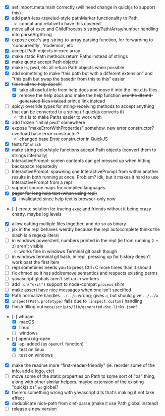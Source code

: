 - [x] set import.meta.main correctly (will need change in quickjs to support this)
- [x] add path-less-traveled-style pathMarker functionality to Path
  - concat and relativeTo have this covered
- [x] move all of exec and ChildProcess's string/Path/Array/number handling into parseArgString
- [x] expose exec's arg-string-to-array parsing function, for forwarding to 'concurrently', 'nodemon', etc
- [x] accept Path objects in exec array
- [x] make static Path methods return Paths instead of strings
- [x] make quote accept Path objects
- [x] make ls, pwd, etc all return Path objects when possible
- [x] add something to make "this path but with a different extension" and "this path but swap the basedir from this to this" easier
- [x] ~~finish all the help docs!!!~~
  - [x] take all useful info from help docs and move it into the .inc.d.ts files
  - [x] remove the help docs and make the help function ~~use the dtsmd-generated files instead~~ print a link instead
- [ ] spicy: override types for string-receiving methods to accept anything that can be converted to a string (if quickjs converts it)
  - this is to make Paths easier to work with
- [x] add frozen "initial pwd" somewhere
- [x] expose "makeErrorWithProperties" somehow. new error constructor? overload base error constructor?
  - changed base Error constructor in QuickJS
- [x] tests for `which`
- [x] make string color/style functions accept Path objects (convert them to strings internally)
- [ ] InteractivePrompt: screen contents can get messed up when hitting backspace repeatedly
- [ ] InteractivePrompt: spawning one InteractivePrompt from within another results in both running at once. Problem? idk, but it makes it hard to use InteractivePrompt from a repl
- [ ] support source maps for compiled languages
- [x] ~~pager for long help text (when using repl)~~
  - [x] invalidated since help text is browser-only now
- [-] create solution for tracing `exec` and friends without it being crazy chatty. maybe log levels
- [x] allow catting multiple files together, and do so as binary
- [ ] jsx in the repl behaves weirdly because the repl autocomplete thinks the slash is a regexp literal
- [ ] in windows powershell, numbers printed in the repl (ie from running `2 + 2`) aren't visible
  - works fine in windows Terminal git bash though
- [ ] in windows terminal git bash, in repl, pressing up for history doesn't work past the first item
- [ ] repl sometimes needs you to press Ctrl+C more times than it should
- [ ] fix chmod so it has add/remove semantics and respects existing perms
- [ ] yavascript globals aren't set up in workers
- [ ] add `.on("exit")` support to node-compat `process` shim
- [ ] make assert have nice messages when one isn't specified
- [x] Path normalize handles `../../a` wrong; gives `a`, but should give `../../a`
- [x] `inspect(Path.prototype)` fails due to `[inspect.custom]` handling
- [x] finish filling out `meta/scripts/lib/generated-doc-links.json5`
- [-] whoami
  - [x] macOS
  - [x] linux
  - [ ] windows
- [-] open/xdg-open
  - [x] api added (as `openUrl` function)
  - [x] test on linux
  - [ ] test on windows
- [x] make the readme more "first-reader-friendly" (ie. reorder some of the info, add a logo, etc)
- [ ] move some of the static properties on Path to some sort of "os" thing, along with other similar helpers. maybe extension of the existing "quickjs:os" `os` global?
- [x] there's something wrong with yavascript.d.ts that's making it not take effect
- [x] deduplicate nice-path from clef-parse (make it use Path global instead)
- [ ] release a new version
